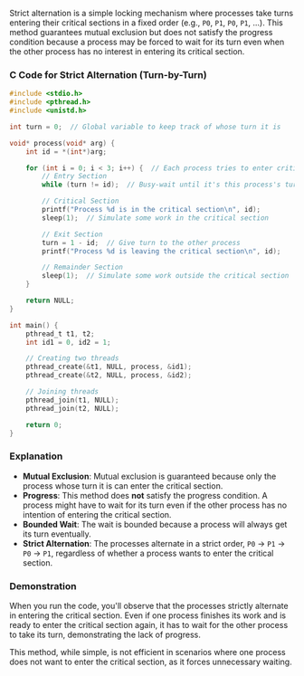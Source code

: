 Strict alternation is a simple locking mechanism where processes take turns entering their critical sections in a fixed order (e.g., `P0`, `P1`, `P0`, `P1`, ...). This method guarantees mutual exclusion but does not satisfy the progress condition because a process may be forced to wait for its turn even when the other process has no interest in entering its critical section.

### C Code for Strict Alternation (Turn-by-Turn)

```c
#include <stdio.h>
#include <pthread.h>
#include <unistd.h>

int turn = 0;  // Global variable to keep track of whose turn it is

void* process(void* arg) {
    int id = *(int*)arg;

    for (int i = 0; i < 3; i++) {  // Each process tries to enter critical section 3 times
        // Entry Section
        while (turn != id);  // Busy-wait until it's this process's turn

        // Critical Section
        printf("Process %d is in the critical section\n", id);
        sleep(1);  // Simulate some work in the critical section

        // Exit Section
        turn = 1 - id;  // Give turn to the other process
        printf("Process %d is leaving the critical section\n", id);

        // Remainder Section
        sleep(1);  // Simulate some work outside the critical section
    }

    return NULL;
}

int main() {
    pthread_t t1, t2;
    int id1 = 0, id2 = 1;

    // Creating two threads
    pthread_create(&t1, NULL, process, &id1);
    pthread_create(&t2, NULL, process, &id2);

    // Joining threads
    pthread_join(t1, NULL);
    pthread_join(t2, NULL);

    return 0;
}
```

### Explanation

- **Mutual Exclusion**: Mutual exclusion is guaranteed because only the process whose turn it is can enter the critical section.
- **Progress**: This method does **not** satisfy the progress condition. A process might have to wait for its turn even if the other process has no intention of entering the critical section.
- **Bounded Wait**: The wait is bounded because a process will always get its turn eventually.
- **Strict Alternation**: The processes alternate in a strict order, `P0` -> `P1` -> `P0` -> `P1`, regardless of whether a process wants to enter the critical section.

### Demonstration

When you run the code, you'll observe that the processes strictly alternate in entering the critical section. Even if one process finishes its work and is ready to enter the critical section again, it has to wait for the other process to take its turn, demonstrating the lack of progress.

This method, while simple, is not efficient in scenarios where one process does not want to enter the critical section, as it forces unnecessary waiting.